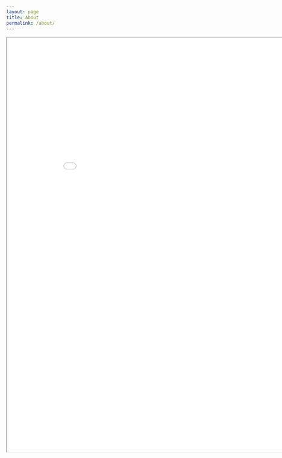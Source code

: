 ```yaml
---
layout: page
title: About
permalink: /about/
---
```


 <iframe src="/assets/CV.pdf" width="900" height="1100"></iframe>
